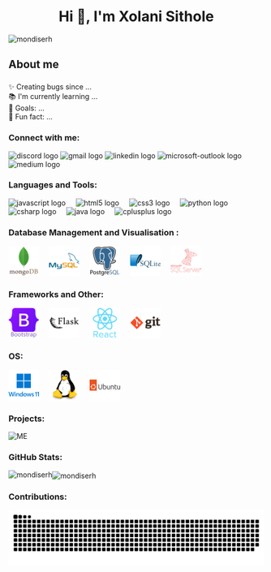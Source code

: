 <h1 align="center">Hi 👋, I'm Xolani Sithole</h1>
<p align="left"> <img src="https://komarev.com/ghpvc/?username=mondiserh&label=Profile%20views&color=0e75b6&style=flat" alt="mondiserh" /> </p>
<h2 align="left">About me</h2>

###

<p align="left">✨ Creating bugs since ...<br>📚 I'm currently learning ...<br>🎯 Goals: ...<br>🎲 Fun fact: ...</p>

###



<h3 align="left">Connect with me:</h3>
<div align="left">
  <img src="https://img.shields.io/static/v1?message=Discord&logo=discord&label=&color=7289DA&logoColor=white&labelColor=&style=for-the-badge" height="35" alt="discord logo"  />
  <img src="https://img.shields.io/static/v1?message=Gmail&logo=gmail&label=&color=D14836&logoColor=white&labelColor=&style=for-the-badge" height="35" alt="gmail logo"  />
  <img src="https://img.shields.io/static/v1?message=LinkedIn&logo=linkedin&label=&color=0077B5&logoColor=white&labelColor=&style=for-the-badge" height="35" alt="linkedin logo"  />
  <img src="https://img.shields.io/static/v1?message=Outlook&logo=microsoft-outlook&label=&color=0078D4&logoColor=white&labelColor=&style=for-the-badge" height="35" alt="microsoft-outlook logo"  />
  <img src="https://img.shields.io/static/v1?message=Medium&logo=medium&label=&color=12100E&logoColor=white&labelColor=&style=for-the-badge" height="35" alt="medium logo"  />
</div>


<h3 align="left">Languages and Tools:</h3>

<div align="left">
  <img src="https://cdn.jsdelivr.net/gh/devicons/devicon/icons/javascript/javascript-original.svg" height="30" alt="javascript logo"  />
  <img width="12" />
  <img src="https://cdn.jsdelivr.net/gh/devicons/devicon/icons/html5/html5-original.svg" height="30" alt="html5 logo"  />
  <img width="12" />
  <img src="https://cdn.jsdelivr.net/gh/devicons/devicon/icons/css3/css3-original.svg" height="30" alt="css3 logo"  />
  <img width="12" />
  <img src="https://cdn.jsdelivr.net/gh/devicons/devicon/icons/python/python-original.svg" height="30" alt="python logo"  />
  <img width="12" />
  <img src="https://cdn.jsdelivr.net/gh/devicons/devicon/icons/csharp/csharp-original.svg" height="30" alt="csharp logo"  />
  <img width="12" />
  <img src="https://cdn.jsdelivr.net/gh/devicons/devicon/icons/java/java-original.svg" height="30" alt="java logo"  />
  <img width="12" />
  <img src="https://cdn.jsdelivr.net/gh/devicons/devicon/icons/cplusplus/cplusplus-original.svg" height="30" alt="cplusplus logo"  />
</div>

<h3 align="left">Database Management and Visualisation :</h3>
<div align="left">
  <img src="https://github.com/devicons/devicon/blob/master/icons/mongodb/mongodb-original-wordmark.svg" height="60" alt="javascript logo"  />
  <img width="12" />
  <img src="https://github.com/devicons/devicon/blob/master/icons/mysql/mysql-original-wordmark.svg" height="60" alt="html5 logo"  />
  <img width="12" />
  <img src="https://github.com/devicons/devicon/blob/master/icons/postgresql/postgresql-original-wordmark.svg" height="60" alt="css3 logo"  />
  <img width="12" />
  <img src="https://github.com/devicons/devicon/blob/master/icons/sqlite/sqlite-original-wordmark.svg" height="60" alt="python logo"  />
  <img width="12" />
  <img src="https://github.com/devicons/devicon/blob/master/icons/microsoftsqlserver/microsoftsqlserver-line-wordmark.svg" height="60" alt="csharp logo"  />
</div>


<h3 align="left">Frameworks and Other:</h3>
<div align="left">
  <img src="https://github.com/devicons/devicon/blob/master/icons/bootstrap/bootstrap-original-wordmark.svg" height="60" alt="javascript logo"  />
  <img width="12" />
  <img src="https://github.com/devicons/devicon/blob/master/icons/flask/flask-original-wordmark.svg" height="60" alt="html5 logo"  />
  <img width="12" />
  <img src="https://github.com/devicons/devicon/blob/master/icons/react/react-original-wordmark.svg" height="60" alt="css3 logo"  />
  <img width="12" />
  <img src="https://github.com/devicons/devicon/blob/master/icons/git/git-original-wordmark.svg" height="60" alt="python logo"  />
  <img width="12" />
  </div>
  
<h3 align="left"> OS:</h3>
<div align="left">
  <img src="https://github.com/devicons/devicon/blob/master/icons/windows11/windows11-original-wordmark.svg" height="60" alt="javascript logo"  />
  <img width="12" />
  <img src="https://github.com/devicons/devicon/blob/master/icons/linux/linux-original.svg" height="60" alt="html5 logo"  />
  <img width="12" />
  <img src="https://github.com/devicons/devicon/blob/master/icons/ubuntu/ubuntu-original-wordmark.svg" height="60" alt="css3 logo"  />
  <img width="12" />
</div>


<h3 align="left"> Projects:</h3>

<p align="center"></p>
<img width="70%" src="" alt="ME"/>

<h3 align="left">GitHub Stats:</h3>
<p></p>
<p><img align="left" src="https://github-readme-stats.vercel.app/api/top-langs?username=mondiserh&show_icons=true&locale=en&layout=compact" alt="mondiserh" /></p>
<p><img align="center" src="https://github-readme-streak-stats.herokuapp.com/?user=mondiserh&" alt="mondiserh" /></p>


<h3 align="left">Contributions:</h3>

  <p align="center">
    <img src="https://raw.githubusercontent.com/Platane/snk/output/github-contribution-grid-snake.svg" alt="snake" />
  </p>
